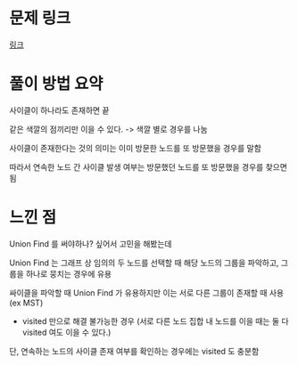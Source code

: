 # 문제 링크
[링크](URL)
# 풀이 방법 요약

사이클이 하나라도 존재하면 끝

같은 색깔의 점끼리만 이을 수 있다. -> 색깔 별로 경우를 나눔

사이클이 존재한다는 것의 의미는 이미 방문한 노드를 또 방문했을 경우를 말함

따라서 연속한 노드 간 사이클 발생 여부는 방문했던 노드를 또 방문했을 경우를 찾으면 됨

# 느낀 점

Union Find 를 써야하나? 싶어서 고민을 해봤는데

Union Find 는 그래프 상 임의의 두 노드를 선택할 때 해당 노드의 그룹을 파악하고, 그룹을 하나로 뭉치는 경우에 유용

싸이클을 파악할 때 Union Find 가 유용하지만 이는 서로 다른 그룹이 존재할 때 사용(ex MST)

- visited 만으로 해결 불가능한 경우 (서로 다른 노드 집합 내 노드를 이을 때는 둘 다 visited 여도 이을 수 있다.)

단, 연속하는 노드의 사이클 존재 여부를 확인하는 경우에는 visited 도 충분함